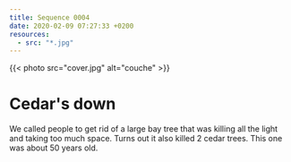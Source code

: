 ```yaml
---
title: Sequence 0004
date: 2020-02-09 07:27:33 +0200
resources:
  - src: "*.jpg"
---
```

{{< photo src="cover.jpg" alt="couche" >}}

# Cedar's down

We called people to get rid of a large bay tree that was killing all the light and taking too much space. Turns out it also killed 2 cedar trees. This one was about 50 years old.
